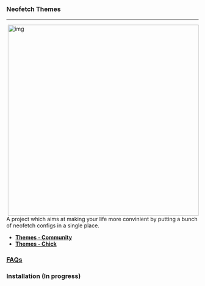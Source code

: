 ### Neofetch Themes
---
<img src="https://cdn.discordapp.com/attachments/635625925748457482/864406818545860659/unknown.png" alt="img" align="right" width="500px">  

A project which aims at making your life more convinient by putting a bunch of neofetch configs in a single place.

- **[Themes - Community](https://github.com/Chick2D/neofetch-themes/tree/main/community)**
- **[Themes - Chick](https://github.com/Chick2D/neofetch-themes/tree/main/chick)**


### [FAQs](https://github.com/Chick2D/neofetch-themes/wiki/FAQs)
### Installation (In progress)
